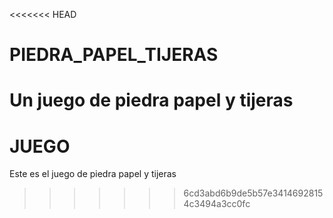 <<<<<<< HEAD
# PIEDRA_PAPEL_TIJERAS
Un juego de piedra papel y tijeras
=======
# JUEGO
Este es el juego de piedra papel y tijeras
>>>>>>> 6cd3abd6b9de5b57e34146928154c3494a3cc0fc
